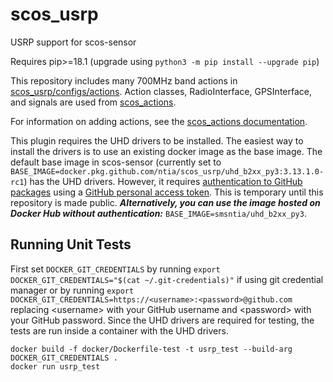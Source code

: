 # scos_usrp
USRP support for scos-sensor

Requires pip>=18.1 (upgrade using `python3 -m pip install --upgrade pip`)

 This repository includes many 700MHz band actions in [scos_usrp/configs/actions](scos_usrp/configs/actions). Action
 classes, RadioInterface, GPSInterface, and signals are used from [scos_actions](https://github.com/ntia/scos_actions).

For information on adding actions, see the [scos_actions documentation](https://github.com/ntia/scos_actions).

This plugin requires the UHD drivers to be installed. The easiest way to install the drivers is to use an existing
docker image as the base image. The default base image in scos-sensor (currently set to 
`BASE_IMAGE=docker.pkg.github.com/ntia/scos_usrp/uhd_b2xx_py3:3.13.1.0-rc1`) has the UHD drivers. However, it requires
[authentication to GitHub packages](https://help.github.com/en/packages/using-github-packages-with-your-projects-ecosystem/configuring-docker-for-use-with-github-packages#authenticating-to-github-packages)
using a
[GitHub personal access token](https://help.github.com/en/packages/publishing-and-managing-packages/about-github-packages#about-tokens).
This is temporary until this repository is made public. ***Alternatively, you can use the image hosted on Docker Hub
without authentication:*** `BASE_IMAGE=smsntia/uhd_b2xx_py3`.

## Running Unit Tests
First set `DOCKER_GIT_CREDENTIALS` by running
`export DOCKER_GIT_CREDENTIALS="$(cat ~/.git-credentials)"` if using git credential manager
or by running
`export DOCKER_GIT_CREDENTIALS=https://<username>:<password>@github.com` replacing \<username\> with your GitHub username
and \<password\> with your GitHub password.
Since the UHD drivers are required for testing, the tests are run inside a container with the UHD drivers.
```base
docker build -f docker/Dockerfile-test -t usrp_test --build-arg DOCKER_GIT_CREDENTIALS .
docker run usrp_test
```
